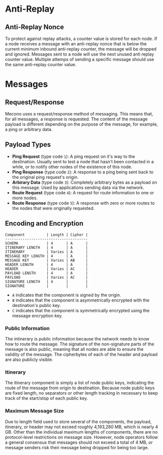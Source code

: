 
# Anti-Replay
## Anti-Replay Nonce
To protect against replay attacks, a counter value is stored for each node. If a node receives a message with an anti-replay nonce that is below the current minimum inbound anti-replay counter, the message will be dropped and ignored. Messages sent to a node will use the next unused anti replay counter value. Multiple attemps of sending a specific message should use the same anti-replay counter value.

# Messages
## Request/Response
Mecono uses a request/response method of messaging. This means that, for all messages, a response is requested. The content of the message payload is different depending on the purpose of the message, for example, a ping or arbitrary data.

## Payload Types
* **Ping Request** (type code `1`): A ping request on it's way to the destination. Usually sent to test a node that hasn't been contacted in a while, or to notify other nodes of the existence of this node.
* **Ping Response** (type code `2`): A response to a ping being sent back to the original ping request's origin.
* **Arbirary Data** (type code `3`): Completely arbitrary bytes as a payload on this message. Used by applications sending data via the network.
* **Route Request** (type code `4`): A request for route information to one or more nodes.
* **Route Response** (type code `5`): A response with zero or more routes to the nodes that were originally requested.

## Encoding and Encryption
```
Component          | Length | Cipher |
--------------------------------------
SCHEMA             | 4      | A      |
ITINERARY LENGTH   | 4      | A      |
ITINERARY          | Varies | A      |
MESSAGE KEY LENGTH | 4      | A      |
MESSAGE KEY        | Varies | AB     |
HEADER LENGTH      | 4      | A      |
HEADER             | Varies | AC     |
PAYLOAD LENGTH     | 4      | A      |
PAYLOAD            | Varies | AC     |
SIGNATURE LENGTH   | 4      |        |
SIGNATURE          |        |        |
```
* `A` indicates that the component is signed by the origin.
* `B` indicates that the component is asymmetrically encrypted with the destination's public key.
* `C` indicates that the component is symmetrically encrypted using the message encryption key.

### Public Information
The intinerary is public information because the network needs to know how to route the message. The signature of the non-signature parts of the message is also public, meaning that all nodes are able to ensure the validity of the message. The cipherbytes of each of the header and payload are also publicly visible.

### Itinerary
The itinerary component is simply a list of node public keys, indicating the route of the message from origin to destination. Because node public keys are fixed length, no separators or other length tracking in necessary to keep track of the start/stop of each public key.

### Maximum Message Size
Due to length field used to store several of the components, the payload, itinerary, or header may not exceed roughly 4,193,280 MB, which is nearly 4 GB. Other than the individual maximum lengths of components, there are no protocol-level restrictions on message size. However, node operators follow a general consensus that messages should not exceed a total of 4 MB, or message senders risk their message being dropped for being too large.